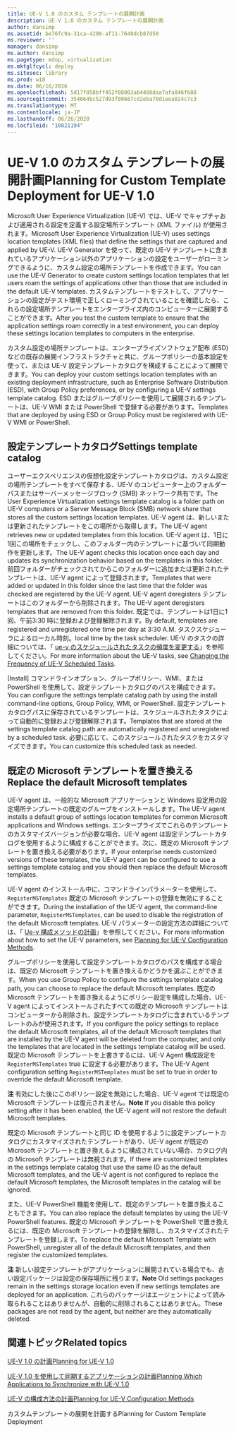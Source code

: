 ```yaml
---
title: UE-V 1.0 のカスタム テンプレートの展開計画
description: UE-V 1.0 のカスタム テンプレートの展開計画
author: dansimp
ms.assetid: be76fc9a-31ca-4290-af11-7640dcb87d50
ms.reviewer: ''
manager: dansimp
ms.author: dansimp
ms.pagetype: mdop, virtualization
ms.mktglfcycl: deploy
ms.sitesec: library
ms.prod: w10
ms.date: 06/16/2016
ms.openlocfilehash: 5d17f058bff452f88003ab4488daa7afa846f688
ms.sourcegitcommit: 354664bc527d93f80687cd2eba70d1eea024c7c3
ms.translationtype: MT
ms.contentlocale: ja-JP
ms.lasthandoff: 06/26/2020
ms.locfileid: "10821194"
---
```

# <span data-ttu-id="958e8-103">UE-V 1.0 のカスタム テンプレートの展開計画</span><span class="sxs-lookup"><span data-stu-id="958e8-103">Planning for Custom Template Deployment for UE-V 1.0</span></span>


<span data-ttu-id="958e8-104">Microsoft User Experience Virtualization (UE-V) では、UE-V でキャプチャおよび適用される設定を定義する設定場所テンプレート (XML ファイル) が使用されます。</span><span class="sxs-lookup"><span data-stu-id="958e8-104">Microsoft User Experience Virtualization (UE-V) uses settings location templates (XML files) that define the settings that are captured and applied by UE-V.</span></span> <span data-ttu-id="958e8-105">UE-V Generator を使って、既定の UE-V テンプレートに含まれているアプリケーション以外のアプリケーションの設定をユーザーがローミングできるように、カスタム設定の場所テンプレートを作成できます。</span><span class="sxs-lookup"><span data-stu-id="958e8-105">You can use the UE-V Generator to create custom settings location templates that let users roam the settings of applications other than those that are included in the default UE-V templates.</span></span> <span data-ttu-id="958e8-106">カスタムテンプレートをテストして、アプリケーションの設定がテスト環境で正しくローミングされていることを確認したら、これらの設定場所テンプレートをエンタープライズ内のコンピューターに展開することができます。</span><span class="sxs-lookup"><span data-stu-id="958e8-106">After you test the custom template to ensure that the application settings roam correctly in a test environment, you can deploy these settings location templates to computers in the enterprise.</span></span>

<span data-ttu-id="958e8-107">カスタム設定の場所テンプレートは、エンタープライズソフトウェア配布 (ESD) などの既存の展開インフラストラクチャと共に、グループポリシーの基本設定を使って、または UE-V 設定テンプレートカタログを構成することによって展開できます。</span><span class="sxs-lookup"><span data-stu-id="958e8-107">You can deploy your custom settings location templates with an existing deployment infrastructure, such as Enterprise Software Distribution (ESD), with Group Policy preferences, or by configuring a UE-V settings template catalog.</span></span> <span data-ttu-id="958e8-108">ESD またはグループポリシーを使用して展開されるテンプレートは、UE-V WMI または PowerShell で登録する必要があります。</span><span class="sxs-lookup"><span data-stu-id="958e8-108">Templates that are deployed by using ESD or Group Policy must be registered with UE-V WMI or PowerShell.</span></span>

## <span data-ttu-id="958e8-109">設定テンプレートカタログ</span><span class="sxs-lookup"><span data-stu-id="958e8-109">Settings template catalog</span></span>


<span data-ttu-id="958e8-110">ユーザーエクスペリエンスの仮想化設定テンプレートカタログは、カスタム設定の場所テンプレートをすべて保存する、UE-V のコンピューター上のフォルダーパスまたはサーバーメッセージブロック (SMB) ネットワーク共有です。</span><span class="sxs-lookup"><span data-stu-id="958e8-110">The User Experience Virtualization settings template catalog is a folder path on UE-V computers or a Server Message Block (SMB) network share that stores all the custom settings location templates.</span></span> <span data-ttu-id="958e8-111">UE-V agent は、新しいまたは更新されたテンプレートをこの場所から取得します。</span><span class="sxs-lookup"><span data-stu-id="958e8-111">The UE-V agent retrieves new or updated templates from this location.</span></span> <span data-ttu-id="958e8-112">UE-V agent は、1日に1回この場所をチェックし、このフォルダー内のテンプレートに基づいて同期動作を更新します。</span><span class="sxs-lookup"><span data-stu-id="958e8-112">The UE-V agent checks this location once each day and updates its synchronization behavior based on the templates in this folder.</span></span> <span data-ttu-id="958e8-113">前回フォルダーがチェックされてからこのフォルダーに追加または更新されたテンプレートは、UE-V agent によって登録されます。</span><span class="sxs-lookup"><span data-stu-id="958e8-113">Templates that were added or updated in this folder since the last time that the folder was checked are registered by the UE-V agent.</span></span> <span data-ttu-id="958e8-114">UE-V agent deregisters テンプレートはこのフォルダーから削除されます。</span><span class="sxs-lookup"><span data-stu-id="958e8-114">The UE-V agent deregisters templates that are removed from this folder.</span></span> <span data-ttu-id="958e8-115">既定では、テンプレートは1日に1回、午前3:30 時に登録および登録解除されます。</span><span class="sxs-lookup"><span data-stu-id="958e8-115">By default, templates are registered and unregistered one time per day at 3:30 A.M.</span></span> <span data-ttu-id="958e8-116">タスクスケジューラによるローカル時刻。</span><span class="sxs-lookup"><span data-stu-id="958e8-116">local time by the task scheduler.</span></span> <span data-ttu-id="958e8-117">UE-V のタスクの詳細については、「 [ue-v のスケジュールされたタスクの頻度を変更する](changing-the-frequency-of-ue-v-scheduled-tasks.md)」を参照してください。</span><span class="sxs-lookup"><span data-stu-id="958e8-117">For more information about the UE-V tasks, see [Changing the Frequency of UE-V Scheduled Tasks](changing-the-frequency-of-ue-v-scheduled-tasks.md).</span></span>

<span data-ttu-id="958e8-118">[Install] コマンドラインオプション、グループポリシー、WMI、または PowerShell を使用して、設定テンプレートカタログのパスを構成できます。</span><span class="sxs-lookup"><span data-stu-id="958e8-118">You can configure the settings template catalog path by using the install command-line options, Group Policy, WMI, or PowerShell.</span></span> <span data-ttu-id="958e8-119">設定テンプレートカタログパスに保存されているテンプレートは、スケジュールされたタスクによって自動的に登録および登録解除されます。</span><span class="sxs-lookup"><span data-stu-id="958e8-119">Templates that are stored at the settings template catalog path are automatically registered and unregistered by a scheduled task.</span></span> <span data-ttu-id="958e8-120">必要に応じて、このスケジュールされたタスクをカスタマイズできます。</span><span class="sxs-lookup"><span data-stu-id="958e8-120">You can customize this scheduled task as needed.</span></span>

## <span data-ttu-id="958e8-121">既定の Microsoft テンプレートを置き換える</span><span class="sxs-lookup"><span data-stu-id="958e8-121">Replace the default Microsoft templates</span></span>


<span data-ttu-id="958e8-122">UE-V agent は、一般的な Microsoft アプリケーションと Windows 設定用の設定場所テンプレートの既定のグループをインストールします。</span><span class="sxs-lookup"><span data-stu-id="958e8-122">The UE-V agent installs a default group of settings location templates for common Microsoft applications and Windows settings.</span></span> <span data-ttu-id="958e8-123">エンタープライズでこれらのテンプレートのカスタマイズバージョンが必要な場合、UE-V agent は設定テンプレートカタログを使用するように構成することができます。次に、既定の Microsoft テンプレートを置き換える必要があります。</span><span class="sxs-lookup"><span data-stu-id="958e8-123">If your enterprise needs customized versions of these templates, the UE-V agent can be configured to use a settings template catalog and you should then replace the default Microsoft templates.</span></span>

<span data-ttu-id="958e8-124">UE-V agent のインストール中に、コマンドラインパラメーターを使用して、 `RegisterMSTemplates` 既定の Microsoft テンプレートの登録を無効にすることができます。</span><span class="sxs-lookup"><span data-stu-id="958e8-124">During the installation of the UE-V agent, the command-line parameter, `RegisterMSTemplates`, can be used to disable the registration of the default Microsoft templates.</span></span> <span data-ttu-id="958e8-125">UE-V パラメーターの設定方法の詳細については、「 [Ue-v 構成メソッドの計画](planning-for-ue-v-configuration-methods.md)」を参照してください。</span><span class="sxs-lookup"><span data-stu-id="958e8-125">For more information about how to set the UE-V parameters, see [Planning for UE-V Configuration Methods](planning-for-ue-v-configuration-methods.md).</span></span>

<span data-ttu-id="958e8-126">グループポリシーを使用して設定テンプレートカタログのパスを構成する場合は、既定の Microsoft テンプレートを置き換えるかどうかを選ぶことができます。</span><span class="sxs-lookup"><span data-stu-id="958e8-126">When you use Group Policy to configure the settings template catalog path, you can choose to replace the default Microsoft templates.</span></span> <span data-ttu-id="958e8-127">既定の Microsoft テンプレートを置き換えるようにポリシー設定を構成した場合、UE-V agent によってインストールされたすべての既定の Microsoft テンプレートはコンピューターから削除され、設定テンプレートカタログに含まれているテンプレートのみが使用されます。</span><span class="sxs-lookup"><span data-stu-id="958e8-127">If you configure the policy settings to replace the default Microsoft templates, all of the default Microsoft templates that are installed by the UE-V agent will be deleted from the computer, and only the templates that are located in the settings template catalog will be used.</span></span> <span data-ttu-id="958e8-128">既定の Microsoft テンプレートを上書きするには、UE-V Agent 構成設定を `RegisterMSTemplates` true に設定する必要があります。</span><span class="sxs-lookup"><span data-stu-id="958e8-128">The UE-V Agent configuration setting `RegisterMSTemplates` must be set to true in order to override the default Microsoft template.</span></span>

<span data-ttu-id="958e8-129">**注** 有効にした後にこのポリシー設定を無効にした場合、UE-V agent では既定の Microsoft テンプレートは復元されません。</span><span class="sxs-lookup"><span data-stu-id="958e8-129">**Note** If you disable this policy setting after it has been enabled, the UE-V agent will not restore the default Microsoft templates.</span></span>

 

<span data-ttu-id="958e8-130">既定の Microsoft テンプレートと同じ ID を使用するように設定テンプレートカタログにカスタマイズされたテンプレートがあり、UE-V agent が既定の Microsoft テンプレートと置き換えるように構成されていない場合、カタログ内の Microsoft テンプレートは無視されます。</span><span class="sxs-lookup"><span data-stu-id="958e8-130">If there are customized templates in the settings template catalog that use the same ID as the default Microsoft templates, and the UE-V agent is not configured to replace the default Microsoft templates, the Microsoft templates in the catalog will be ignored.</span></span>

<span data-ttu-id="958e8-131">また、UE-V PowerShell 機能を使用して、既定のテンプレートを置き換えることもできます。</span><span class="sxs-lookup"><span data-stu-id="958e8-131">You can also replace the default templates by using the UE-V PowerShell features.</span></span> <span data-ttu-id="958e8-132">既定の Microsoft テンプレートを PowerShell で置き換えるには、既定の Microsoft テンプレートの登録を解除し、カスタマイズされたテンプレートを登録します。</span><span class="sxs-lookup"><span data-stu-id="958e8-132">To replace the default Microsoft Template with PowerShell, unregister all of the default Microsoft templates, and then register the customized templates.</span></span>

<span data-ttu-id="958e8-133">**注** 新しい設定テンプレートがアプリケーションに展開されている場合でも、古い設定パッケージは設定の保存場所に残ります。</span><span class="sxs-lookup"><span data-stu-id="958e8-133">**Note** Old settings packages remain in the settings storage location even if new settings templates are deployed for an application.</span></span> <span data-ttu-id="958e8-134">これらのパッケージはエージェントによって読み取られることはありませんが、自動的に削除されることはありません。</span><span class="sxs-lookup"><span data-stu-id="958e8-134">These packages are not read by the agent, but neither are they automatically deleted.</span></span>

 

## <span data-ttu-id="958e8-135">関連トピック</span><span class="sxs-lookup"><span data-stu-id="958e8-135">Related topics</span></span>


[<span data-ttu-id="958e8-136">UE-V 1.0 の計画</span><span class="sxs-lookup"><span data-stu-id="958e8-136">Planning for UE-V 1.0</span></span>](planning-for-ue-v-10.md)

[<span data-ttu-id="958e8-137">UE-V 1.0 を使用して同期するアプリケーションの計画</span><span class="sxs-lookup"><span data-stu-id="958e8-137">Planning Which Applications to Synchronize with UE-V 1.0</span></span>](planning-which-applications-to-synchronize-with-ue-v-10.md)

[<span data-ttu-id="958e8-138">UE-V の構成方法の計画</span><span class="sxs-lookup"><span data-stu-id="958e8-138">Planning for UE-V Configuration Methods</span></span>](planning-for-ue-v-configuration-methods.md)

<span data-ttu-id="958e8-139">カスタムテンプレートの展開を計画する</span><span class="sxs-lookup"><span data-stu-id="958e8-139">Planning for Custom Template Deployment</span></span>
 

 





